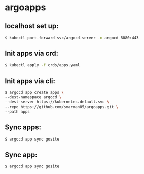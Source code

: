 # argoapps

## localhost set up:
```bash
$ kubectl port-forward svc/argocd-server -n argocd 8080:443
```

## Init apps via crd:
```bash
$ kubectl apply -f crds/apps.yaml
```

## Init apps via cli:
```bash
$ argocd app create apps \
--dest-namespace argocd \
--dest-server https://kubernetes.default.svc \
--repo https://github.com/smarman85/argoapps.git \
--path apps
```

## Sync apps:
```bash
$ argocd app sync gosite
```

## Sync app:
```bash
$ argocd app sync gosite
```
